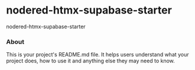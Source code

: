nodered-htmx-supabase-starter
=============================

nodered-htmx-supabase-starter

### About

This is your project's README.md file. It helps users understand what your
project does, how to use it and anything else they may need to know.